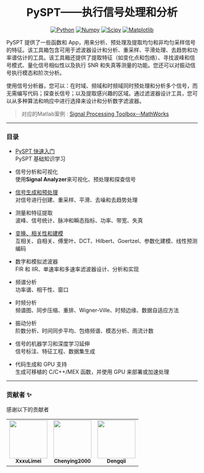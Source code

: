 <div align="center">
  
# PySPT——执行信号处理和分析
[![Python](https://img.shields.io/badge/python-3.9-blue)](https://docs.python.org/zh-cn/3.9/)
[![Numpy](https://img.shields.io/badge/numpy-1.22.0-brightgreen)](https://numpy.org/doc/stable/)
[![Scipy](https://img.shields.io/badge/scipy-1.9.0-brightgreen)](https://docs.scipy.org/doc/)
[![Matplotlib](https://img.shields.io/badge/matplotlib-3.5.1-brightgreen)](https://matplotlib.org/3.5.1/index.html)

</div>
PySPT 提供了一些函数和 App，用来分析、预处理及提取均匀和非均匀采样信号的特征。该工具箱包含可用于滤波器设计和分析、重采样、平滑处理、去趋势和功率谱估计的工具。该工具箱还提供了提取特征（如变化点和包络）、寻找波峰和信号模式、量化信号相似性以及执行 SNR 和失真等测量的功能。您还可以对振动信号执行模态和阶次分析。

使用信号分析器，您可以：在时域、频域和时频域同时预处理和分析多个信号，而无需编写代码；探查长信号；以及提取感兴趣的区域。通过滤波器设计工具，您可以从多种算法和响应中进行选择来设计和分析数字滤波器。

> 对应的Matlab案例 : [Signal Processing Toolbox--MathWorks](https://ww2.mathworks.cn/help/signal/index.html?s_tid=CRUX_lftnav)  

---
### 目录  
- [PySPT 快速入门](./Content/PySPT快速入门.md)  
PySPT 基础知识学习

- 信号分析和可视化  
使用**Signal Analyzer**来可视化、预处理和探查信号

- [信号生成和预处理](./Content/信号生成和预处理.md)  
对信号进行创建、重采样、平滑、去噪和去趋势处理

- 测量和特征提取  
波峰、信号统计、脉冲和瞬态指标、功率、带宽、失真

- [变换、相关性和建模](./Content/变换、相关性和建模.md)  
互相关、自相关、傅里叶、DCT、Hilbert、Goertzel、参数化建模、线性预测编码

- 数字和模拟滤波器  
FIR 和 IIR、单速率和多速率滤波器设计、分析和实现

- 频谱分析  
功率谱、相干性、窗口

- 时频分析  
频谱图、同步压缩、重排、Wigner-Ville、时频边缘、数据自适应方法

- 振动分析  
阶数分析、时间同步平均、包络频谱、模态分析、雨流计数

- 信号的机器学习和深度学习延伸  
信号标注、特征工程、数据集生成

- 代码生成和 GPU 支持  
生成可移植的 C/C++/MEX 函数，并使用 GPU 来部署或加速处理
---

### 贡献者 ✨

感谢以下的贡献者 
<!-- ALL-CONTRIBUTORS-LIST:START - Do not remove or modify this section -->
<!-- prettier-ignore-start -->
<!-- markdownlint-disable -->
<table>
  <tr>
    <td align="center"><a href="https://github.com/XxxuLimei"><img src="https://github.com/identicons/XxxuLimei.png" width="100px;" alt=""/><br /><sub><b>XxxuLimei</b></sub></a><br />
    <td align="center"><a href="https://github.com/Chenying2000"><img src="https://github.com/identicons/Chenying2000.png" width="100px;" alt=""/><br /><sub><b>Chenying2000</b></sub></a><br /><a href="https://github.com/all-contributors/cli/commits?author=Chenying2000" title="Code">
    <td align="center"><a href="https://github.com/Dengqii"><img src="https://github.com/identicons/Dengqii.png" width="100px;" alt=""/><br /><sub><b>Dengqii</b></sub></a><br /><a href="https://github.com/all-contributors/cli/commits?author=Dengqii" title="Code">
